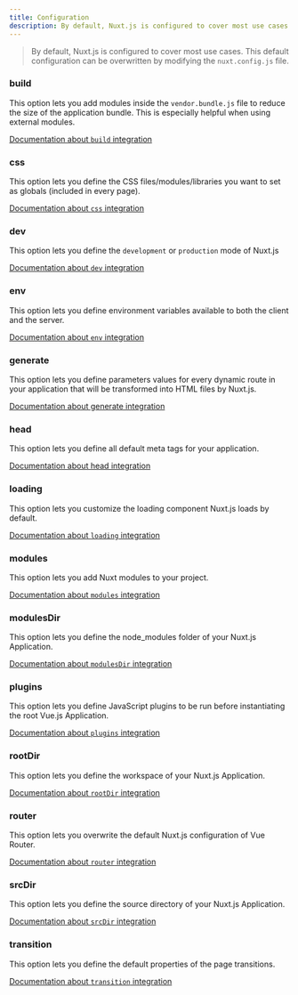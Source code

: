 ```yaml
---
title: Configuration
description: By default, Nuxt.js is configured to cover most use cases. This default configuration can be overwritten by using the `nuxt.config.js` file.
---
```


> By default, Nuxt.js is configured to cover most use cases. This default configuration can be overwritten by modifying the `nuxt.config.js` file.

### build

This option lets you add modules inside the `vendor.bundle.js` file to reduce the size of the application bundle. This is especially helpful when using external modules.

[Documentation about `build` integration](/api/configuration-build)

### css

This option lets you define the CSS files/modules/libraries you want to set as globals (included in every page).

[Documentation about `css` integration](/api/configuration-css)

### dev

This option lets you define the `development` or `production` mode of Nuxt.js

[Documentation about `dev` integration](/api/configuration-dev)

### env

This option lets you define environment variables available to both the client and the server.

[Documentation about `env` integration](/api/configuration-env)

### generate

This option lets you define parameters values for every dynamic route in your application that will be transformed into HTML files by Nuxt.js.

[Documentation about generate integration](/api/configuration-generate)

### head

This option lets you define all default meta tags for your application.

[Documentation about head integration](/api/configuration-head)

### loading

This option lets you customize the loading component Nuxt.js loads by default.

[Documentation about `loading` integration](/api/configuration-loading)

### modules

This option lets you add Nuxt modules to your project.

[Documentation about `modules` integration](/api/configuration-modules)

### modulesDir

This option lets you define the node_modules folder of your Nuxt.js Application.

[Documentation about `modulesDir` integration](/api/configuration-modulesdir)

### plugins

This option lets you define JavaScript plugins to be run before instantiating the root Vue.js Application.

[Documentation about `plugins` integration](/api/configuration-plugins)

### rootDir

This option lets you define the workspace of your Nuxt.js Application.

[Documentation about `rootDir` integration](/api/configuration-rootdir)

### router

This option lets you overwrite the default Nuxt.js configuration of Vue Router.

[Documentation about `router` integration](/api/configuration-router)

### srcDir

This option lets you define the source directory of your Nuxt.js Application.

[Documentation about `srcDir` integration](/api/configuration-srcdir)

### transition

This option lets you define the default properties of the page transitions.

[Documentation about `transition` integration](/api/configuration-transition)
